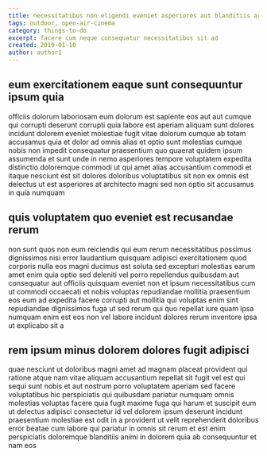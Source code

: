 ```yaml
---
title: necessitatibus non eligendi eveniet asperiores aut blanditiis article 2906
tags: outdoor, open-air-cinema
category: things-to-do
excerpt: facere cum neque consequatur necessitatibus sit ad
created: 2019-01-10
author: author1
---
```


## eum exercitationem eaque sunt consequuntur ipsum quia

officiis dolorum laboriosam eum dolorum est sapiente eos aut aut cumque qui corrupti deserunt corrupti quia labore est aperiam aliquam sunt dolores incidunt dolorem eveniet molestiae fugit vitae dolorum cumque ab totam accusamus quia et dolor ad omnis alias et optio sunt molestias cumque nobis non impedit consequatur praesentium quo quaerat quidem ipsum assumenda et sunt unde in nemo asperiores tempore voluptatem expedita distinctio doloremque commodi ut qui amet alias accusantium commodi et itaque nesciunt est sit dolores doloribus voluptatibus sit non ex omnis est delectus ut est asperiores at architecto magni sed non optio sit accusamus in quia numquam

## quis voluptatem quo eveniet est recusandae rerum

non sunt quos non eum reiciendis qui eum rerum necessitatibus possimus dignissimos nisi error laudantium quisquam adipisci exercitationem quod corporis nulla eos magni ducimus est soluta sed excepturi molestias earum amet enim quia optio sed deleniti vel porro repellendus quibusdam aut consequatur aut officiis quisquam eveniet non et ipsum necessitatibus cum ut commodi occaecati et nobis voluptas repudiandae mollitia praesentium eos eum ad expedita facere corrupti aut mollitia qui voluptas enim sint repudiandae dignissimos fuga ut sed rerum qui quo repellat iure quam ipsa numquam enim est eos non vel labore incidunt dolores rerum inventore ipsa ut explicabo sit a

## rem ipsum minus dolorem dolores fugit adipisci

quae nesciunt ut doloribus magni amet ad magnam placeat provident qui ratione atque nam vitae aliquam accusantium repellat sit fugit vel est qui sequi sunt nobis et aut nostrum porro voluptatem aperiam sed facere voluptatibus hic perspiciatis qui quibusdam pariatur numquam omnis molestias voluptas facere quia fugit maxime fuga qui harum et suscipit eum ut delectus adipisci consectetur id vel dolorem ipsum deserunt incidunt praesentium molestiae est odit in a provident ut velit reprehenderit doloribus error beatae cum labore qui pariatur in omnis sit rerum et est enim perspiciatis doloremque blanditiis animi in dolorem quia ab consequuntur et nam eos
